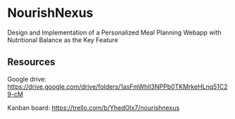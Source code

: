 # NourishNexus
Design and Implementation of a Personalized Meal Planning Webapp with Nutritional Balance as the Key Feature

## Resources

Google drive: https://drive.google.com/drive/folders/1asFmWhll3NPPb0TKMrkeHLnq51C29-cM

Kanban board: https://trello.com/b/YhedOIx7/nourishnexus


